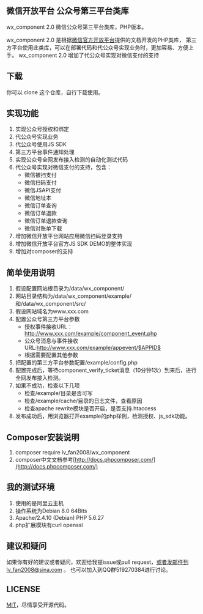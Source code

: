 ## 微信开放平台 公众号第三平台类库 

wx_component 2.0 微信公众号第三平台类库，PHP版本。

wx_component 2.0 是根据[微信官方开放平台](https://open.weixin.qq.com/)提供的文档开发的PHP类库，
第三方平台使用此类库，可以在部署代码和代公众号实现业务时，更加容易、方便上手。
wx_component 2.0 增加了代公众号实现对微信支付的支持

## 下载
你可以 clone 这个仓库，自行下载使用。

## 实现功能
1. 实现公众号授权和绑定
2. 代公众号实现业务
3. 代公众号使用JS SDK
4. 第三方平台事件通知处理
5. 实现公众号全网发布接入检测的自动化测试代码
6. 代公众号实现对微信支付的支持，包含：
    * 微信被扫支付 
    * 微信扫码支付 
    * 微信JSAPI支付 
    * 微信地址本 
    * 微信订单查询 
    * 微信订单退款 
    * 微信订单退款查询 
    * 微信对账单下载
7. 增加微信开放平台网站应用微信扫码登录支持
8. 增加微信开放平台官方JS SDK DEMO的整体实现
9. 增加对composer的支持

## 简单使用说明
1. 假设配置网站根目录为/data/wx_component/
2. 网站目录结构为/data/wx_component/example/和/data/wx_component/src/
3. 假设网站域名为www.xxx.com
4. 配置公众号第三方平台参数
    * 授权事件接收URL：http://www.xxx.com/example/component_event.php
    * 公众号消息与事件接收URL:http://www.xxx.com/example/appevent/$APPID$
    * 根据需要配置其他参数
5. 把配置的第三方平台参数配置/example/config.php
6. 配置完成后，等待component_verify_ticket消息（10分钟1次）到来后，进行全网发布接入检测。
7. 如果不成功，检查以下几项
    * 检查/example/目录是否可写
    * 检查/example/cache/目录的日志文件，查看原因
    * 检查apache rewrite模块是否开启，是否支持.htaccess
8. 发布成功后，用浏览器打开example的php样例，检测授权、js_sdk功能。

## Composer安装说明
1. composer require lv_fan2008/wx_component
2. composer中文文档参考[http://docs.phpcomposer.com/](http://docs.phpcomposer.com/)

## 我的测试环境
1. 使用的是阿里云主机
2. 操作系统为Debian 8.0 64Bits
3. Apache/2.4.10 (Debian) PHP 5.6.27
4. php扩展模块有curl openssl

## 建议和疑问

如果你有好的建议或者疑问，欢迎给我提issue或pull request，或者发邮件到lv_fan2008@sina.com 。
也可以加入到QQ群519270384进行讨论。

## LICENSE

[MIT](https://opensource.org/licenses/MIT)，尽情享受开源代码。

